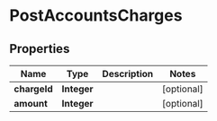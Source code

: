 
# PostAccountsCharges

## Properties
Name | Type | Description | Notes
------------ | ------------- | ------------- | -------------
**chargeId** | **Integer** |  |  [optional]
**amount** | **Integer** |  |  [optional]



